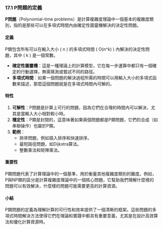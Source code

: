 ### **17.1 P問題的定義**

**P問題**（Polynomial-time problems）是計算複雜度理論中一個基本的複雜度類別，指的是那些可以在多項式時間內由確定性圖靈機解決的決定性問題。

#### **定義**

P類包含所有可以在輸入大小 \( n \) 的多項式時間 \( O(n^k) \) 內解決的決定性問題，其中 \( k \) 是一個常數。

- **確定性圖靈機**：這是一種理論上的計算模型，它在每一步運算中都只有一個確定的行動選擇，無需猜測或嘗試不同的路徑。
- **多項式時間**：如果一個問題的解決過程所需的時間可以用輸入大小的多項式函數來描述，那麼這個問題就是在多項式時間內可解的。

#### **特性**

1. **可解性**：P問題是計算上可行的問題，因為它們在合理的時間內可以解決，尤其是當輸入大小相對較小時。
2. **穩定性**：P類是封閉的，這意味著如果兩個問題都是P類問題，它們的合成（如串聯操作）也屬於P類。
3. **範例**：
   - 排序問題，例如插入排序和快速排序。
   - 最短路徑問題，如Dijkstra算法。
   - 整數乘法和矩陣乘法。

#### **重要性**

P類問題代表了計算理論中的一個基準，用於衡量其他複雜度類別的難度。例如，P與NP類的區分是計算複雜度理論中的一個核心問題，它幫助我們理解什麼樣的問題可以有效解決，什麼樣的問題可能需要更高的計算資源。

#### **小結**

P類問題的定義為理解計算的可行性和效率提供了一個清晰的框架。這些問題的多項式時間解決方法使得它們在理論和實踐中都具有重要意義，尤其是在設計高效算法和優化計算資源時。